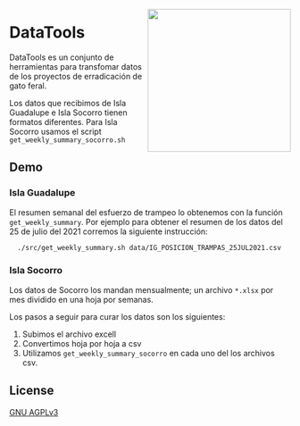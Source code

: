 <a href="https://www.islas.org.mx/"><img src="https://www.islas.org.mx/img/logo.svg" align="right" width="256" /></a>

# DataTools

DataTools es un conjunto de herramientas para transfomar datos de los proyectos de erradicación de
gato feral.

Los datos que recibimos de Isla Guadalupe e Isla Socorro tienen formatos diferentes. Para Isla Socorro usamos el script 
`get_weekly_summary_socorro.sh`

## Demo
### Isla Guadalupe
El resumen semanal del esfuerzo de trampeo lo obtenemos con la función `get_weekly_summary`.
Por ejemplo para obtener el resumen de los datos del 25 de julio del 2021 corremos la siguiente instrucción:
  ```bash
    ./src/get_weekly_summary.sh data/IG_POSICION_TRAMPAS_25JUL2021.csv 
  ```
### Isla Socorro
Los datos de Socorro los mandan mensualmente; un archivo `*.xlsx` por mes dividido en una hoja por semanas. 

Los pasos a seguir para curar los datos son los siguientes:
1. Subimos el archivo excell
2. Convertimos hoja por hoja a csv
3. Utilizamos `get_weekly_summary_socorro` en cada uno del los archivos csv.

## License

[GNU AGPLv3](https://choosealicense.com/licenses/agpl-3.0/)
